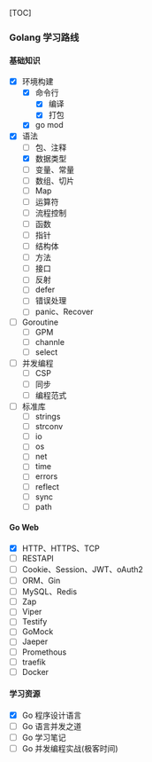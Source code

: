 [TOC]

### Golang 学习路线

#### 基础知识

- [x] 环境构建
    - [x] 命令行
        - [x] 编译
        - [x] 打包
    - [x] go mod
- [x] 语法
    - [ ] 包、注释
    - [x] 数据类型
    - [ ] 变量、常量
    - [ ] 数组、切片
    - [ ] Map
    - [ ] 运算符
    - [ ] 流程控制
    - [ ] 函数
    - [ ] 指针
    - [ ] 结构体
    - [ ] 方法
    - [ ] 接口
    - [ ] 反射
    - [ ] defer
    - [ ] 错误处理
    - [ ] panic、Recover
- [ ] Goroutine
    - [ ] GPM
    - [ ] channle
    - [ ] select
- [ ] 并发编程
    - [ ] CSP
    - [ ] 同步
    - [ ] 编程范式
- [ ] 标准库
    - [ ] strings
    - [ ] strconv
    - [ ] io
    - [ ] os
    - [ ] net
    - [ ] time
    - [ ] errors
    - [ ] reflect
    - [ ] sync
    - [ ] path

#### Go Web

- [x] HTTP、HTTPS、TCP
- [ ] RESTAPI
- [ ] Cookie、Session、JWT、oAuth2
- [ ] ORM、Gin
- [ ] MySQL、Redis
- [ ] Zap
- [ ] Viper
- [ ] Testify
- [ ] GoMock
- [ ] Jaeper
- [ ] Promethous
- [ ] traefik
- [ ] Docker

#### 学习资源

- [x] Go 程序设计语言
- [ ] Go 语言并发之道
- [ ] Go 学习笔记
- [ ] Go 并发编程实战(极客时间)